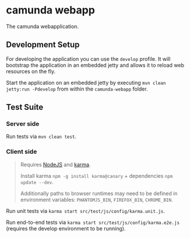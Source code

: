 camunda webapp
==============

The camunda webapplication.


Development Setup
-----------------

For developing the application you can use the `develop` profile.
It will bootstrap the application in an embedded jetty and allows it to reload web resources on the fly.

Start the application on an embedded jetty by executing `mvn clean jetty:run -Pdevelop` from within the `camunda-webapp` folder.


Test Suite
----------


### Server side

Run tests via `mvn clean test`.


### Client side

> Requires [NodeJS](http://nodejs.org/) and [karma](http://karma-runner.github.com).
>
> Install karma `npm -g install karma@canary` + dependencies `npm update --dev`.
>
> Additionally paths to browser runtimes may need to be defined in environment variables:
> <code>PHANTOMJS_BIN</code>, <code>FIREFOX_BIN</code>, <code>CHROME_BIN</code>.

Run unit tests via `karma start src/test/js/config/karma.unit.js`.

Run end-to-end tests via `karma start src/test/js/config/karma.e2e.js` (requires the develop environment to be running).
